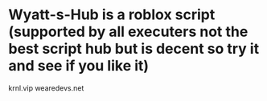 # Wyatt-s-Hub is a roblox script (supported by all executers not the best script hub but is decent so try it and see if you like it)

krnl.vip
wearedevs.net
